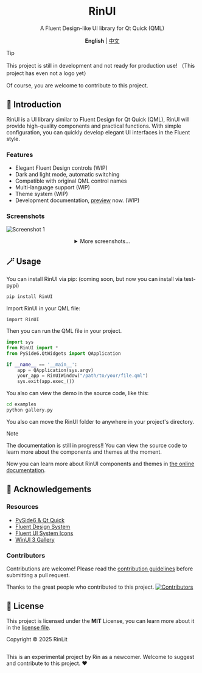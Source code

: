 <div align="center">
<h1>RinUI</h1>
<p>A Fluent Design-like UI library for Qt Quick (QML)</p>

**English** | [中文](./docs/README_zhCN.MD)

</div>

> [!TIP]
> This project is still in development and not ready for production use! （This project has even not a logo yet）
> 
> Of course, you are welcome to contribute to this project.

## 📄 Introduction

RinUI is a UI library similar to Fluent Design for Qt Quick (QML), RinUI will provide high-quality components and practical functions. 
With simple configuration, you can quickly develop elegant UI interfaces in the Fluent style.

### Features
* Elegant Fluent Design controls (WIP)
* Dark and light mode, automatic switching
* Compatible with original QML control names
* Multi-language support (WIP)
* Theme system (WIP)
* Development documentation, [preview](https://ui.rinlit.cn/) now. (WIP)

### Screenshots
![Screenshot 1](/docs/img/shot_1.png)

<details style="text-align: center">
<summary>More screenshots...</summary>

![img.png](/docs/img/img.png)
![img_1.png](/docs/img/img_1.png)
![img_2.png](/docs/img/img_2.png)
![img_3.png](/docs/img/img_3.png)
</details>

## 🪄 Usage

You can install RinUI via pip: (coming soon, but now you can install via test-pypi)
```bash
pip install RinUI
```

Import RinUI in your QML file:
```qmllang
import RinUI
```
Then you can run the QML file in your project.
```python
import sys
from RinUI import *
from PySide6.QtWidgets import QApplication

if __name__ == '__main__':
    app = QApplication(sys.argv)
    your_app = RinUIWindow("/path/to/your/file.qml")
    sys.exit(app.exec_())
```

You also can view the demo in the source code, like this:
```bash
cd examples
python gallery.py
```

You also can move the RinUI folder to anywhere in your project's directory.

> [!NOTE]
> The documentation is still in progress!!
> You can view the source code to learn more about the components and themes at the moment.

Now you can learn more about RinUI components and themes in [the online documentation](https://ui.rinlit.cn/).

## 🙌 Acknowledgements
### Resources
- [PySide6 & Qt Quick](https://www.qt.io/)
- [Fluent Design System](https://fluent2.microsoft.design/)
- [Fluent UI System Icons](https://github.com/microsoft/fluentui-system-icons/)
- [WinUI 3 Gallery](https://github.com/microsoft/WinUI-Gallery)

### Contributors
Contributions are welcome! Please read the [contribution guidelines](./CONTRIBUTING.md) before submitting a pull request.

Thanks to the great people who contributed to this project.
[![Contributors](http://contrib.nn.ci/api?repo=rinlit-233-shiroko/Rin-UI)](https://github.com/RinLit-233-shiroko/Rin-UI/graphs/contributors)

## 📜 License
This project is licensed under the **MIT** License, you can learn more about it in the [license file](./LICENSE).

Copyright © 2025 RinLit

##

This is an experimental project by Rin as a newcomer. Welcome to suggest and contribute to this project. ❤️
